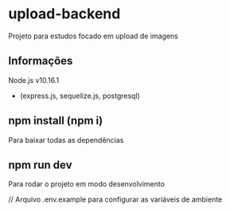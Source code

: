 # upload-backend
Projeto para estudos focado em upload de imagens
## Informações
Node.js v10.16.1 
  * (express.js, sequelize.js, postgresql)
## npm install (npm i)
Para baixar todas as dependências
## npm run dev
Para rodar o projeto em modo desenvolvimento

// Arquivo .env.example para configurar as variáveis de ambiente

